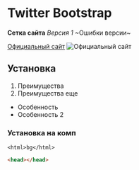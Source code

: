 # Twitter Bootstrap
**Сетка сайта**
*Версия 1*
~Ошибки версии~

[Официальный сайт](yandex.ru)
![Официальный сайт](https://yastatic.net/s3/home-static/_/x/Q/xk8YidkhGjIGOrFm_dL5781YA.svg)

## Установка

1. Преимущества
1. Преимущества еще

* Особенность
* Особенность 2

### Установка на комп

`<html>bg</html>`

```html
<head></head>

```